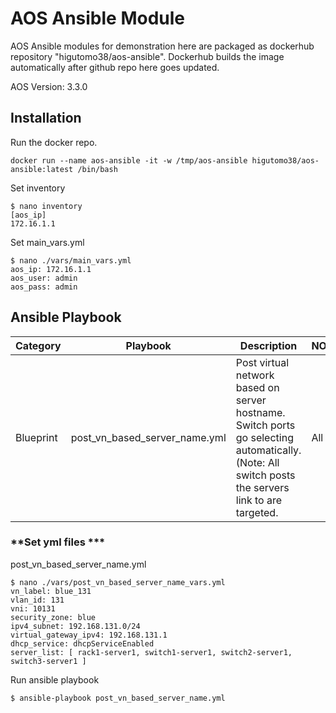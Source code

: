 # **AOS Ansible Module**

AOS Ansible modules for demonstration here are packaged as dockerhub repository "higutomo38/aos-ansible". Dockerhub builds the image automatically after github repo here goes updated.

AOS Version: 3.3.0

## **Installation**

Run the docker repo.
```
docker run --name aos-ansible -it -w /tmp/aos-ansible higutomo38/aos-ansible:latest /bin/bash
```

Set inventory
```
$ nano inventory
[aos_ip]
172.16.1.1 
```

Set main_vars.yml
```
$ nano ./vars/main_vars.yml
aos_ip: 172.16.1.1
aos_user: admin
aos_pass: admin
```

## **Ansible Playbook**

| Category | Playbook | Description | NOS |
| --- | --- | --- | --- |
| Blueprint | post_vn_based_server_name.yml | Post virtual network based on server hostname. Switch ports go selecting automatically. (Note: All switch posts the servers link to are targeted. | All |

### **Set yml files ***
post_vn_based_server_name.yml
```
$ nano ./vars/post_vn_based_server_name_vars.yml 
vn_label: blue_131
vlan_id: 131
vni: 10131
security_zone: blue
ipv4_subnet: 192.168.131.0/24
virtual_gateway_ipv4: 192.168.131.1
dhcp_service: dhcpServiceEnabled
server_list: [ rack1-server1, switch1-server1, switch2-server1, switch3-server1 ]
```

Run ansible playbook
```
$ ansible-playbook post_vn_based_server_name.yml
```



